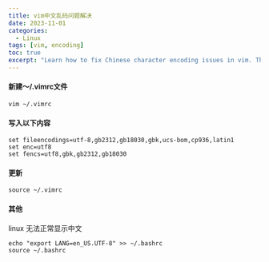 ```yaml
---
title: vim中文乱码问题解决
date: 2023-11-01
categories: 
  - Linux
tags: [vim, encoding]
toc: true
excerpt: "Learn how to fix Chinese character encoding issues in vim. This guide provides detailed steps to configure vim for proper display of Chinese characters, ensuring a smooth coding experience."
---
```


#### 新建～/.vimrc文件

```shell
vim ~/.vimrc
```

#### 写入以下内容

```shell
set fileencodings=utf-8,gb2312,gb18030,gbk,ucs-bom,cp936,latin1
set enc=utf8
set fencs=utf8,gbk,gb2312,gb18030
```

#### 更新

```shell
source ~/.vimrc
```

#### 其他

linux 无法正常显示中文

```shell
echo "export LANG=en_US.UTF-8" >> ~/.bashrc 
source ~/.bashrc
```



